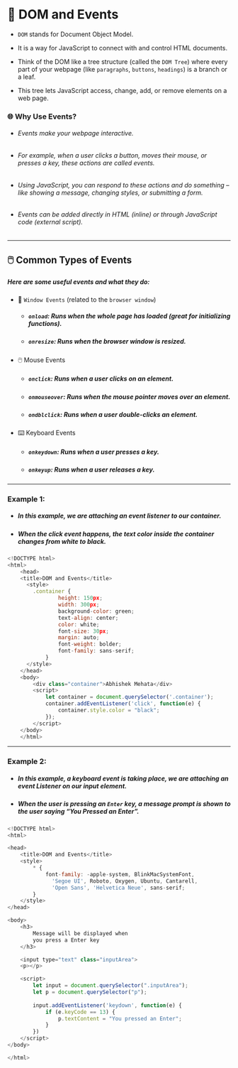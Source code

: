 # 🧠 DOM and Events
- `DOM` stands for Document Object Model. 
- It is a way for JavaScript to connect with and control HTML documents.
- Think of the DOM like a tree structure (called the `DOM Tree`) where every part of your webpage (like `paragraphs`, `buttons`, `headings`) is a branch or a leaf.

- This tree lets JavaScript access, change, add, or remove elements on a web page.

### 🌐 Why Use Events?
- ###### Events make your webpage interactive.
- ###### For example, when a user clicks a button, moves their mouse, or presses a key, these actions are called events.

- ###### Using JavaScript, you can respond to these actions and do something – like showing a message, changing styles, or submitting a form.

- ###### Events can be added directly in HTML (inline) or through JavaScript code (external script).

----
## 🖱️ Common Types of Events
  ##### Here are some useful events and what they do:

- 🔲 `Window Events` (related to the `browser window`)
    - ##### `onload`: Runs when the whole page has loaded (great for initializing functions).
    - ##### `onresize`: Runs when the browser window is resized.

- 🖱️ Mouse Events
    - ##### `onclick`: Runs when a user clicks on an element.

    - ##### `onmouseover`: Runs when the mouse pointer moves over an element.

    - ##### `ondblclick`: Runs when a user double-clicks an element.

- ⌨️ Keyboard Events
    - ##### `onkeydown`: Runs when a user presses a key.

    - ##### `onkeyup`: Runs when a user releases a key.
----

### Example 1:
- ##### In this example, we are attaching an event listener to our container.
- ##### When the click event happens, the text color inside the container changes from white to black.
```javascript
<!DOCTYPE html>
<html>
    <head>
    <title>DOM and Events</title>
      <style>
        .container {
                height: 150px;
                width: 300px;
                background-color: green;
                text-align: center;
                color: white;
                font-size: 30px;
                margin: auto;
                font-weight: bolder;
                font-family: sans-serif;
            }
      </style>
    </head>
    <body>  
        <div class="container">Abhishek Mehata</div>
        <script>
            let container = document.querySelector('.container');
            container.addEventListener('click', function(e) {
                container.style.color = "black";
            });
        </script>  
    </body>
    </html>
```

---

### Example 2:
- ##### In this example, a keyboard event is taking place, we are attaching an event Listener on our input element.
- ##### When the user is pressing an `Enter` key, a message prompt is shown to the user saying “You Pressed an Enter”.

```javascript
<!DOCTYPE html>
<html>

<head>
    <title>DOM and Events</title>
    <style>
        * {
            font-family: -apple-system, BlinkMacSystemFont,
              'Segoe UI', Roboto, Oxygen, Ubuntu, Cantarell, 
              'Open Sans', 'Helvetica Neue', sans-serif;
        }
    </style>
</head>

<body>
    <h3>
        Message will be displayed when 
        you press a Enter key
    </h3>

    <input type="text" class="inputArea">
    <p></p>

    <script>
        let input = document.querySelector(".inputArea");
        let p = document.querySelector("p");
      
        input.addEventListener('keydown', function(e) {
            if (e.keyCode == 13) {
                p.textContent = "You pressed an Enter";
            }
        })
    </script>
</body>

</html>
```